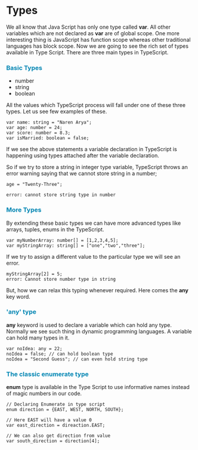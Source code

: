 # Types 

We all know that Java Script has only one type called <b>var</b>. All other variables which are not declared as <b>var</b> are of global scope. One more interesting thing is JavaScript has function scope whereas other traditional languages has block scope. Now we are going to see the rich set of types available in Type Script. There are three main types in TypeScript.

### <span style="color:#0086b3;">Basic Types</span>

* number
* string
* boolean

All the values which TypeScript process will fall under one of these three types. Let us see few examples of these.

```             
var name: string = "Naren Arya";
var age: number = 24;
var score: number = 8.3;
var isMarried: boolean = false;

```
If we see the above statements a variable declaration in TypeScript is happening using types attached after the variable declaration.

So if we try to store a string in integer type variable, TypeScript throws an error warning saying that we cannot store string in a number;

```
age = "Twenty-Three";

error: cannot store string type in number
```

### <span style="color:#0086b3;">More Types</span>
By extending these basic types we can have more advanced types like arrays, tuples, enums in the TypeScript.

```
var myNumberArray: number[] = [1,2,3,4,5];
var myStringArray: string[] = ["one","two","three"];
```
If we try to assign a different value to the particular type we will see an error.

```
myStringArray[2] = 5;
error: Cannot store number type in string
```

But, how we can relax this typing whenever required. Here comes the <b>any</b> key word.

### <span style="color:#0086b3;">'any' type</span>
<b>any</b> keyword is used to declare a variable which can hold any type. Normally we see such thing in dynamic programming languages. A variable can hold many types in it.
```
var noIdea: any = 22;
noIdea = false; // can hold boolean type
noIdea = "Second Guess"; // can even hold string type
```
### <span style="color:#0086b3;">The classic enumerate type</span>
<b>enum</b> type is available in the Type Script to use informative names instead of magic numbers in our code.
```
// Declaring Enumerate in type script
enum direction = {EAST, WEST, NORTH, SOUTH};

// Here EAST will have a value 0
var east_direction = direaction.EAST;

// We can also get direction from value
var south_direction = direction[4];
```

